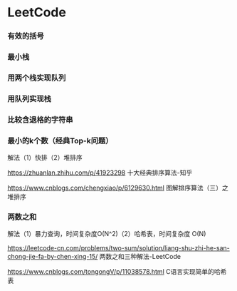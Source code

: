 # LeetCode

### 有效的括号

### 最小栈

### 用两个栈实现队列

### 用队列实现栈

### 比较含退格的字符串

### 最小的k个数（经典Top-k问题）
解法（1）快排（2）堆排序

https://zhuanlan.zhihu.com/p/41923298 十大经典排序算法-知乎

https://www.cnblogs.com/chengxiao/p/6129630.html 图解排序算法（三）之堆排序

### 两数之和
解法（1）暴力查询，时间复杂度O(N^2)（2）哈希表，时间复杂度 O(N)

https://leetcode-cn.com/problems/two-sum/solution/liang-shu-zhi-he-san-chong-jie-fa-by-chen-xing-15/ 两数之和三种解法-LeetCode

https://www.cnblogs.com/tongongV/p/11038578.html C语言实现简单的哈希表
